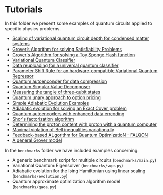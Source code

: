 # Tutorials

In this folder we present some examples of quantum circuits applied to specific
physics problems.

- [Scaling of variational quantum circuit depth for condensed matter systems](aavqe/README.md)
- [Grover’s Algorithm for solving Satisfiability Problems](grover3sat/README.md)
- [Grover's Algorithm for solving a Toy Sponge Hash function](hash-grover/README.md)
- [Variational Quantum Classifier](variational_classifier/README.md)
- [Data reuploading for a universal quantum classifier](reuploading_classifier/README.md)
- [Parameter Shift Rule for an hardware-compatible Variational Quantum Regressor](vqregressor/README.md)
- [Quantum autoenconder for data compression](autoencoder/README.md)
- [Quantum Singular Value Decomposer](qsvd/README.md)
- [Measuring the tangle of three-qubit states](3_tangle/README.md)
- [Quantum unary approach to option pricing](unary/README.md)
- [Simple Adiabatic Evolution Examples](adiabatic/README.md)
- [Adiabatic evolution for solving an Exact Cover problem](adiabatic-3SAT/README.md)
- [Quantum autoencoders with enhanced data encoding](EF_QAE/README.md)
- [Shor's factorization algorithm](shor/README.md)
- [Determining the proton content with proton with a quantum computer](qPDF/qPDF.ipynb)
- [Maximal violation of Bell inequalities variationally](bell-variational/README.md)
- [Feedback-based ALgorithm for Quantum OptimizatioN - FALQON](falqon/README.md)
- [A general Grover model](grover/README.md)

In the `benchmarks` folder we have included examples concerning:
- A generic benchmark script for multiple circuits (`benchmarks/main.py`)
- Variational Quantum Eigensolver (`benchmarks/vqe.py`)
- Adiabatic evolution for the Ising Hamiltonian using linear scaling (`benchmarks/evolution.py`)
- Quantum approximate optimization algorithm model (`benchmarks/qaoa.py`)
